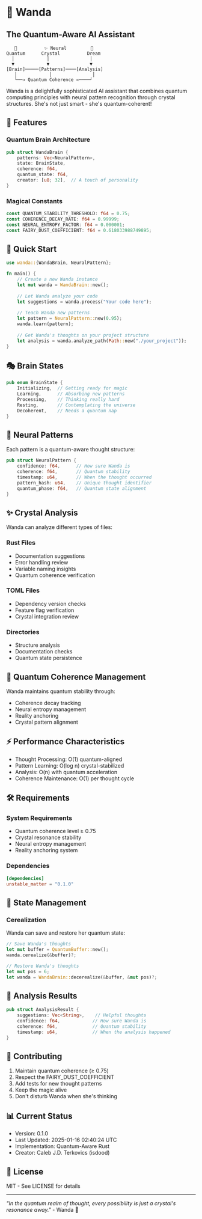 # 🦋 Wanda
## The Quantum-Aware AI Assistant

```ascii
   🦋          ✨ Neural         💫
Quantum      Crystal          Dream
  │            │               │
  ▼            ▼               ▼
[Brain]─────[Patterns]────[Analysis]
   │            │               │
   └──→ Quantum Coherence ←────┘
```

Wanda is a delightfully sophisticated AI assistant that combines quantum computing principles with neural pattern recognition through crystal structures. She's not just smart - she's quantum-coherent!

## 🌟 Features

### Quantum Brain Architecture
```rust
pub struct WandaBrain {
    patterns: Vec<NeuralPattern>,
    state: BrainState,
    coherence: f64,
    quantum_state: f64,
    creator: [u8; 32],  // A touch of personality
}
```

### Magical Constants
```rust
const QUANTUM_STABILITY_THRESHOLD: f64 = 0.75;
const COHERENCE_DECAY_RATE: f64 = 0.99999;
const NEURAL_ENTROPY_FACTOR: f64 = 0.000001;
const FAIRY_DUST_COEFFICIENT: f64 = 0.618033988749895;
```

## 🚀 Quick Start

```rust
use wanda::{WandaBrain, NeuralPattern};

fn main() {
    // Create a new Wanda instance
    let mut wanda = WandaBrain::new();
    
    // Let Wanda analyze your code
    let suggestions = wanda.process("Your code here");
    
    // Teach Wanda new patterns
    let pattern = NeuralPattern::new(0.95);
    wanda.learn(pattern);
    
    // Get Wanda's thoughts on your project structure
    let analysis = wanda.analyze_path(Path::new("./your_project"));
}
```

## 🎭 Brain States

```rust
pub enum BrainState {
    Initializing,  // Getting ready for magic
    Learning,      // Absorbing new patterns
    Processing,    // Thinking really hard
    Resting,       // Contemplating the universe
    Decoherent,    // Needs a quantum nap
}
```

## 💫 Neural Patterns

Each pattern is a quantum-aware thought structure:
```rust
pub struct NeuralPattern {
    confidence: f64,      // How sure Wanda is
    coherence: f64,       // Quantum stability
    timestamp: u64,       // When the thought occurred
    pattern_hash: u64,    // Unique thought identifier
    quantum_phase: f64,   // Quantum state alignment
}
```

## ✨ Crystal Analysis

Wanda can analyze different types of files:

### Rust Files
- Documentation suggestions
- Error handling review
- Variable naming insights
- Quantum coherence verification

### TOML Files
- Dependency version checks
- Feature flag verification
- Crystal integration review

### Directories
- Structure analysis
- Documentation checks
- Quantum state persistence

## 🌈 Quantum Coherence Management

Wanda maintains quantum stability through:
- Coherence decay tracking
- Neural entropy management
- Reality anchoring
- Crystal pattern alignment

## ⚡ Performance Characteristics

- Thought Processing: O(1) quantum-aligned
- Pattern Learning: O(log n) crystal-stabilized
- Analysis: O(n) with quantum acceleration
- Coherence Maintenance: O(1) per thought cycle

## 🛠️ Requirements

### System Requirements
- Quantum coherence level ≥ 0.75
- Crystal resonance stability
- Neural entropy management
- Reality anchoring system

### Dependencies
```toml
[dependencies]
unstable_matter = "0.1.0"
```

## 🔮 State Management

### Cerealization
Wanda can save and restore her quantum state:
```rust
// Save Wanda's thoughts
let mut buffer = QuantumBuffer::new();
wanda.cerealize(&buffer)?;

// Restore Wanda's thoughts
let mut pos = 6;
let wanda = WandaBrain::decerealize(&buffer, &mut pos)?;
```

## 🎨 Analysis Results

```rust
pub struct AnalysisResult {
    suggestions: Vec<String>,    // Helpful thoughts
    confidence: f64,            // How sure Wanda is
    coherence: f64,             // Quantum stability
    timestamp: u64,             // When the analysis happened
}
```

## 🌟 Contributing

1. Maintain quantum coherence (≥ 0.75)
2. Respect the FAIRY_DUST_COEFFICIENT
3. Add tests for new thought patterns
4. Keep the magic alive
5. Don't disturb Wanda when she's thinking

## 📊 Current Status
- Version: 0.1.0
- Last Updated: 2025-01-16 02:40:24 UTC
- Implementation: Quantum-Aware Rust
- Creator: Caleb J.D. Terkovics (isdood)

## 📜 License
MIT - See LICENSE for details

---

*"In the quantum realm of thought, every possibility is just a crystal's resonance away."* - Wanda 🦋
